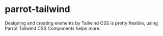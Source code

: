 # parrot-tailwind
Designing and creating elements by Tailwind CSS is pretty flexible, using Parrot Tailwind CSS Components helps more.
